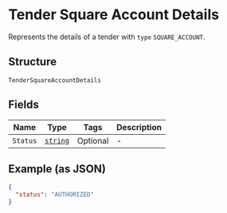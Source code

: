 
# Tender Square Account Details

Represents the details of a tender with `type` `SQUARE_ACCOUNT`.

## Structure

`TenderSquareAccountDetails`

## Fields

| Name | Type | Tags | Description |
|  --- | --- | --- | --- |
| `Status` | [`string`](../../doc/models/tender-square-account-details-status.md) | Optional | - |

## Example (as JSON)

```json
{
  "status": "AUTHORIZED"
}
```

